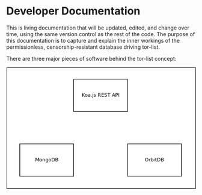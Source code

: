 # Developer Documentation

This is living documentation that will be updated, edited, and change over time, using the same version control as the rest of the code. The purpose of this documentation is to capture and explain the inner workings of the permissionless, censorship-resistant database driving tor-list.

There are three major pieces of software behind the tor-list concept:

![tor-list major subcomponents](./diagrams/rest-api-subcomponents.png)
